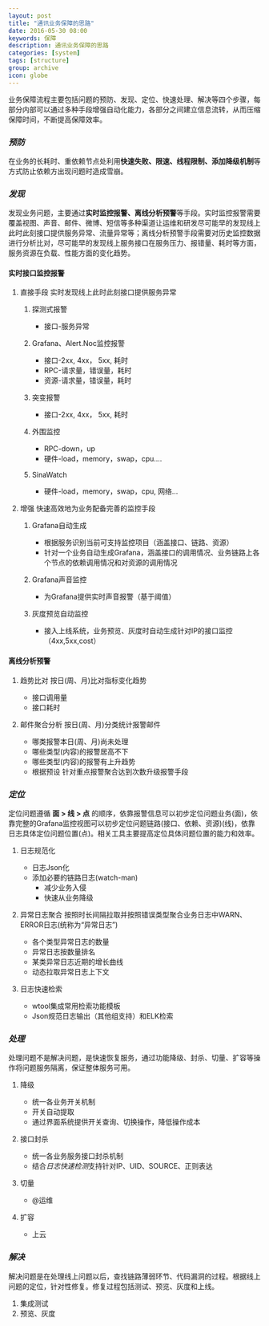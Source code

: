 ```yaml
---
layout: post
title: "通讯业务保障的思路"
date: 2016-05-30 08:00
keywords: 保障
description: 通讯业务保障的思路
categories: [system]
tags: [structure]
group: archive
icon: globe
---
```


业务保障流程主要包括问题的预防、发现、定位、快速处理、解决等四个步骤，每部分内部可以通过多种手段增强自动化能力，各部分之间建立信息流转，从而压缩保障时间，不断提高保障效率。

<!-- more -->

[](http://ww4.sinaimg.cn/mw690/a8484315jw1f4dbf4g17vj20go05lq3w.jpg)

### _预防_

在业务的长耗时、重依赖节点处利用**快速失败、限速、线程限制、添加降级机制**等方式防止依赖方出现问题时造成雪崩。

### _发现_

发现业务问题，主要通过**实时监控报警、离线分析预警**等手段。实时监控报警需要覆盖视图、声音、邮件、微博、短信等多种渠道让运维和研发尽可能早的发现线上此时此刻接口提供服务异常、流量异常等；离线分析预警手段需要对历史监控数据进行分析比对，尽可能早的发现线上服务接口在服务压力、报错量、耗时等方面，服务资源在负载、性能方面的变化趋势。

[](http://ww2.sinaimg.cn/mw690/a8484315jw1f4dbf445gvj20go09sq4g.jpg)

####  实时接口监控报警

1. 直接手段
实时发现线上此时此刻接口提供服务异常

	1. 探测式报警
		* 接口-服务异常

	2. Grafana、Alert.Noc监控报警
		* 接口-2xx, 4xx， 5xx, 耗时
		* RPC-请求量，错误量，耗时
		* 资源-请求量，错误量，耗时

	3. 突变报警
		* 接口-2xx, 4xx， 5xx, 耗时

	4. 外围监控
		* RPC-down，up
		* 硬件-load，memory，swap，cpu....

	5. SinaWatch
		* 硬件-load，memory，swap，cpu, 网络...

2. 增强
快速高效地为业务配备完善的监控手段

	1. Grafana自动生成
		* 根据服务识别当前可支持监控项目（涵盖接口、链路、资源）
		* 针对一个业务自动生成Grafana，涵盖接口的调用情况、业务链路上各个节点的依赖调用情况和对资源的调用情况
	
	2. Grafana声音监控
		* 为Grafana提供实时声音报警（基于阈值）
		
	3. 灰度预览自动监控
		* 接入上线系统，业务预览、灰度时自动生成针对IP的接口监控（4xx,5xx,cost）
	
#### 离线分析预警

1. 趋势比对
按日(周、月)比对指标变化趋势

	* 接口调用量
	* 接口耗时
	
2. 邮件聚合分析
按日(周、月)分类统计报警邮件

	* 哪类报警本日(周、月)尚未处理
	* 哪些类型(内容)的报警居高不下
	* 哪些类型(内容)的报警有上升趋势
	* 根据预设 针对重点报警聚合达到次数升级报警手段

### _定位_

定位问题遵循 **面 > 线 > 点** 的顺序，依靠报警信息可以初步定位问题业务(面)，依靠完整的Grafana监控视图可以初步定位问题链路(接口、依赖、资源)(线)，依靠日志具体定位问题位置(点)。相关工具主要提高定位具体问题位置的能力和效率。

[](http://ww4.sinaimg.cn/mw690/a8484315jw1f4dbf438fyj20go08twfo.jpg)

1. 日志规范化

	* 日志Json化
	* 添加必要的链路日志(watch-man)
		* 减少业务入侵
		* 快速从业务降级
	
2. 异常日志聚合
按照时长间隔拉取并按照错误类型聚合业务日志中WARN、ERROR日志(统称为“异常日志”)

	* 各个类型异常日志的数量
	* 异常日志按数量排名
	* 某类异常日志近期的增长曲线
	* 动态拉取异常日志上下文

3. 日志快速检索

	* wtool集成常用检索功能模板
	* Json规范日志输出（其他组支持）和ELK检索

### _处理_

处理问题不是解决问题，是快速恢复服务，通过功能降级、封杀、切量、扩容等操作将问题服务隔离，保证整体服务可用。

[](http://ww4.sinaimg.cn/mw690/a8484315jw1f4dbf40npwj20go0abgmi.jpg)

1. 降级

	* 统一各业务开关机制
	* 开关自动提取
	* 通过界面系统提供开关查询、切换操作，降低操作成本

2. 接口封杀

	* 统一各业务服务接口封杀机制
	* 结合*日志快速检测*支持针对IP、UID、SOURCE、正则表达

3. 切量

	* @运维

4. 扩容

	* 上云

### _解决_

解决问题是在处理线上问题以后，查找链路薄弱环节、代码漏洞的过程。根据线上问题的定位，针对性修复。修复过程包括测试、预览、灰度和上线。

1. 集成测试
2. 预览、灰度	

